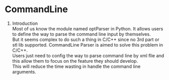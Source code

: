 # CommandLine
1. Introduction  
  Most of us know the module named optParser in Python. It allows users to define the way to parse the command line input by themselves.  
  But it seems complex to do such a thing in C/C++ since no 3rd part or stl lib supported. CommandLine Parser is aimed  to solve this problem in C/C++.  
  Users just need to config the way to parse command line by xml flie and this allow them to focus on the feature they should develop.  
  This will reduce the time wasting in handle the command line arguments.  
  
